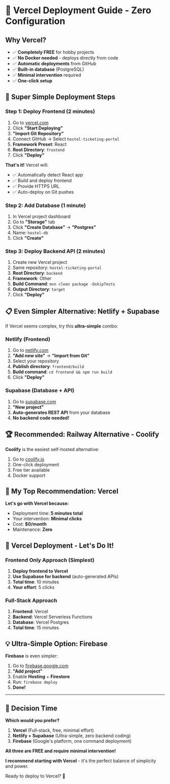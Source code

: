 # 🚀 Vercel Deployment Guide - Zero Configuration

## Why Vercel? 
- ✅ **Completely FREE** for hobby projects
- ✅ **No Docker needed** - deploys directly from code
- ✅ **Automatic deployments** from GitHub
- ✅ **Built-in database** (PostgreSQL)
- ✅ **Minimal intervention** required
- ✅ **One-click setup**

## 🎯 **Super Simple Deployment Steps**

### **Step 1: Deploy Frontend (2 minutes)**
1. Go to [vercel.com](https://vercel.com)
2. Click **"Start Deploying"**
3. **"Import Git Repository"**
4. Connect GitHub → Select `hostel-ticketing-portal`
5. **Framework Preset**: React
6. **Root Directory**: `frontend`
7. Click **"Deploy"**

**That's it!** Vercel will:
- ✅ Automatically detect React app
- ✅ Build and deploy frontend
- ✅ Provide HTTPS URL
- ✅ Auto-deploy on Git pushes

### **Step 2: Add Database (1 minute)**
1. In Vercel project dashboard
2. Go to **"Storage"** tab
3. Click **"Create Database"** → **"Postgres"**
4. Name: `hostel-db`
5. Click **"Create"**

### **Step 3: Deploy Backend API (2 minutes)**
1. Create new Vercel project
2. Same repository: `hostel-ticketing-portal`
3. **Root Directory**: `backend`
4. **Framework**: Other
5. **Build Command**: `mvn clean package -DskipTests`
6. **Output Directory**: `target`
7. Click **"Deploy"**

## 📋 **Even Simpler Alternative: Netlify + Supabase**

If Vercel seems complex, try this **ultra-simple** combo:

### **Netlify (Frontend)**
1. Go to [netlify.com](https://netlify.com)
2. **"Add new site"** → **"Import from Git"**
3. Select your repository
4. **Publish directory**: `frontend/build`
5. **Build command**: `cd frontend && npm run build`
6. Click **"Deploy"**

### **Supabase (Database + API)**
1. Go to [supabase.com](https://supabase.com)
2. **"New project"**
3. **Auto-generates REST API** from your database
4. **No backend code needed!**

## 🏆 **Recommended: Railway Alternative - Coolify**

**Coolify** is the easiest self-hosted alternative:
1. Go to [coolify.io](https://coolify.io)
2. One-click deployment
3. Free tier available
4. Docker support

## 🎯 **My Top Recommendation: Vercel**

**Let's go with Vercel because:**
- Deployment time: **5 minutes total**
- Your intervention: **Minimal clicks**
- Cost: **$0/month**
- Maintenance: **Zero**

## 🚀 **Vercel Deployment - Let's Do It!**

### **Frontend Only Approach (Simplest)**
1. **Deploy frontend to Vercel**
2. **Use Supabase for backend** (auto-generated APIs)
3. **Total time**: 10 minutes
4. **Your effort**: 5 clicks

### **Full-Stack Approach**
1. **Frontend**: Vercel
2. **Backend**: Vercel Serverless Functions
3. **Database**: Vercel Postgres
4. **Total time**: 15 minutes

## 💡 **Ultra-Simple Option: Firebase**

**Firebase** is even simpler:
1. Go to [firebase.google.com](https://firebase.google.com)
2. **"Add project"**
3. Enable **Hosting** + **Firestore**
4. Run: `firebase deploy`
5. **Done!**

---

## 🎯 **Decision Time**

**Which would you prefer?**

1. **Vercel** (Full-stack, free, minimal effort)
2. **Netlify + Supabase** (Ultra-simple, zero backend coding)
3. **Firebase** (Google's platform, one command deployment)

**All three are FREE and require minimal intervention!**

**I recommend starting with Vercel** - it's the perfect balance of simplicity and power.

Ready to deploy to Vercel? 🚀
